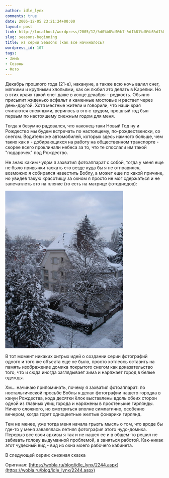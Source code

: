 ```yaml
---
author: idle_lynx
comments: true
date: 2005-12-05 23:21:24+00:00
layout: post
link: http://localhost/wordpress/2005/12/%d0%b8%d0%b7-%d1%81%d0%b5%d1%80%d0%b8%d0%b8-seasons-%d0%ba%d0%b0%d0%ba-%d0%b2%d1%81%d0%b5-%d0%bd%d0%b0%d1%87%d0%b8%d0%bd%d0%b0%d0%bb%d0%be%d1%81%d1%8c/
slug: seasons-beginning
title: из серии Seasons (как все начиналось)
wordpress_id: 107
tags:
- Зима
- Сезоны
- Фото
---
```


Декабрь прошлого года (21-е), накануне, а также всю ночь валил снег, мягкими и крупными хлопьями, как он любил это делать в Карелии. Но в этих краях такой снег даже в конце декабря - редкость. Обычно присыпит жиденько асфальт и каменные мостовые и растает через день-другой. Хотя местные жители и говорили, что наши края считаются снежными, верилось в это с трудом, прошлый год был первым по настоящему снежным годом для меня.

Тогда я безумно радовался, что наконец-таки Новый Год ну и Рождество мы будем встречать по настоящему, по-рождественски, со снегом. Водители же автомобилей, которых здесь намного больше, чем таких как я - добирающихся на работу на общественном транспорте - скорее всего проклинали небеса за то, что те спослали им такой "подарочек" под Рождество.

Не знаю каким чудом я захватил фотоаппарат с собой, тогда у меня еще не было привычки таскать его везде куда бы я не отправился, возможно я собирался навестить Воблу, а может еще по какой причине, но увидев такую красотищу за окном я просто не мог сдержаться и не запечатлеть это на пленке (то есть на матрице фотодиодов):

![Seasons - Winter](images/2007/05/e3f59cee-3455-4d5a-bfb6-42c56a69f2e5.jpg)

В тот момент никаких хитрых идей о создании серии фотографий одного и того же объекта еще не было, просто хотлеось оставить на память изображение домика покрытого снегом как доказательство того, что и сюда иногда заглядывает зима и наряжает город в белые одежды.

Хм... начинаю припоминать, почему я захватил фотоаппарат: по ностальгической просьбе Воблы я делал фотографии нашего городка в канун Рождества, кода десятки ёлок выставлены вдоль обеих сторон одной из главных улиц города и наряжены в простенькие гирлянды. Ничего сложного, но смотриться вполне симпатично, особенно вечером, когда горят одноцветные желтые фонарики гирлянд.

Тем не менее, уже тогда меня начала грызть мысль о том, что вроде бы где-то у меня завалялась летняя фотография этого чудо-домика. Перерыв все свои архивы я так и не нашел ее и в общем-то решил не забивать голову выдуманной проблемой, а заняться работой. Как-никак этот чудесный вид - вид из окна моего рабочего кабинета.

В следующей серии: снежная сказка

Оригинал: [https://wobla.ru/blog/idle_lynx/2244.aspx](https://wobla.ru/blog/idle_lynx/2244.aspx)
